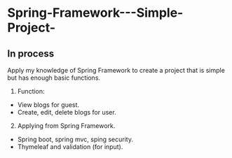 # Spring-Framework---Simple-Project- 
## In process
Apply my knowledge of Spring Framework to create a project that is simple but has enough basic functions.

1. Function:
- View blogs for guest. 
- Create, edit, delete blogs for user.

2. Applying from Spring Framework. 
- Spring boot, spring mvc, sping security.
- Thymeleaf and validation (for input). 
